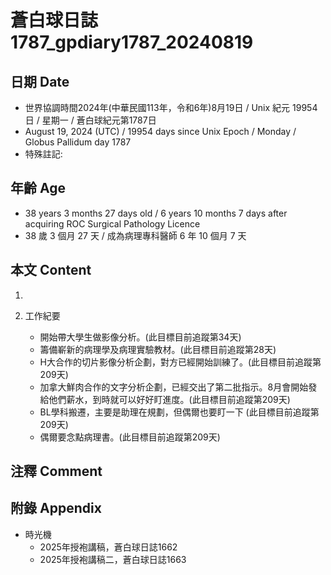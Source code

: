 [_metadata_:encoding]: - "utf-8"
[_metadata_:language]: - "zh-Hant-TW"
[_metadata_:fileformat]: - "markdown"
[_metadata_:MIME_type]: - "text/plain"
[_metadata_:markdown_version]: - "commonmark version 0.30"
[_metadata_:markdown_spec]: - "https://spec.commonmark.org/0.30/"

# 蒼白球日誌1787_gpdiary1787_20240819 #

## 日期 Date ##

* 世界協調時間2024年(中華民國113年，令和6年)8月19日 / Unix 紀元 19954 日 / 星期一 / 蒼白球紀元第1787日
* August 19, 2024 (UTC) / 19954 days since Unix Epoch / Monday / Globus Pallidum day 1787
* 特殊註記:

## 年齡 Age ##

* 38 years 3 months 27 days old / 6 years 10 months 7 days after acquiring ROC Surgical Pathology Licence
* 38 歲 3 個月 27 天 / 成為病理專科醫師 6 年 10 個月 7 天

## 本文 Content ##

1. 

2. 工作紀要

    - 開始帶大學生做影像分析。(此目標目前追蹤第34天)
    - 籌備嶄新的病理學及病理實驗教材。(此目標目前追蹤第28天)
    - H大合作的切片影像分析企劃，對方已經開始訓練了。(此目標目前追蹤第209天)
    - 加拿大鮮肉合作的文字分析企劃，已經交出了第二批指示。8月會開始發給他們薪水，到時就可以好好盯進度。(此目標目前追蹤第209天)
    - BL學科搬遷，主要是助理在規劃，但偶爾也要盯一下 (此目標目前追蹤第209天)
    - 偶爾要念點病理書。(此目標目前追蹤第209天)

## 注釋 Comment ##


## 附錄 Appendix ##

* 時光機
    - 2025年授袍講稿，蒼白球日誌1662
    - 2025年授袍講稿二，蒼白球日誌1663
